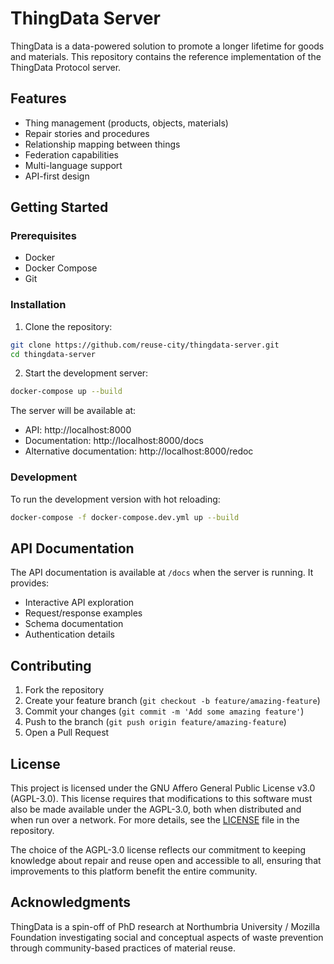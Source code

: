 # ThingData Server

ThingData is a data-powered solution to promote a longer lifetime for goods and materials. This repository contains the reference implementation of the ThingData Protocol server.

## Features

- Thing management (products, objects, materials)
- Repair stories and procedures
- Relationship mapping between things
- Federation capabilities
- Multi-language support
- API-first design

## Getting Started

### Prerequisites

- Docker
- Docker Compose
- Git

### Installation

1. Clone the repository:
```bash
git clone https://github.com/reuse-city/thingdata-server.git
cd thingdata-server
```

2. Start the development server:
```bash
docker-compose up --build
```

The server will be available at:
- API: http://localhost:8000
- Documentation: http://localhost:8000/docs
- Alternative documentation: http://localhost:8000/redoc

### Development

To run the development version with hot reloading:
```bash
docker-compose -f docker-compose.dev.yml up --build
```

## API Documentation

The API documentation is available at `/docs` when the server is running. It provides:
- Interactive API exploration
- Request/response examples
- Schema documentation
- Authentication details

## Contributing

1. Fork the repository
2. Create your feature branch (`git checkout -b feature/amazing-feature`)
3. Commit your changes (`git commit -m 'Add some amazing feature'`)
4. Push to the branch (`git push origin feature/amazing-feature`)
5. Open a Pull Request

## License

This project is licensed under the GNU Affero General Public License v3.0 (AGPL-3.0). This license requires that modifications to this software must also be made available under the AGPL-3.0, both when distributed and when run over a network. For more details, see the [LICENSE](LICENSE) file in the repository.

The choice of the AGPL-3.0 license reflects our commitment to keeping knowledge about repair and reuse open and accessible to all, ensuring that improvements to this platform benefit the entire community.

## Acknowledgments

ThingData is a spin-off of PhD research at Northumbria University / Mozilla Foundation investigating social and conceptual aspects of waste prevention through community-based practices of material reuse.
